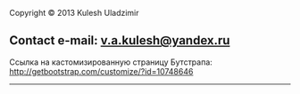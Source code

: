 Copyright © 2013 Kulesh Uladzimir

Contact e-mail: v.a.kulesh@yandex.ru
------------------------------------------------------

Ссылка на кастомизированную страницу Бутстрапа:
http://getbootstrap.com/customize/?id=10748646

------------------------------------------------------
